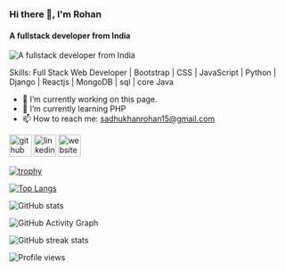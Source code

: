 ### Hi there 👋, I'm Rohan
#### A fullstack developer from India
![A fullstack developer from India](https://cdn.dribbble.com/users/1059583/screenshots/4171367/coding-freak.gif)


Skills: Full Stack Web Developer | Bootstrap | CSS | JavaScript | Python | Django | Reactjs | MongoDB | sql | core Java

- 🔭 I’m currently working on this page. 
- 🌱 I’m currently learning PHP 
- 📫 How to reach me: sadhukhanrohan15@gmail.com 


[<img src='https://cdn.jsdelivr.net/npm/simple-icons@3.0.1/icons/github.svg' alt='github' height='40'>](https://github.com/rohansadhukhan65)  [<img src='https://cdn.jsdelivr.net/npm/simple-icons@3.0.1/icons/linkedin.svg' alt='linkedin' height='40'>](https://www.linkedin.com/in/rohan-sadhukhan/)  [<img src='https://cdn.jsdelivr.net/npm/simple-icons@3.0.1/icons/icloud.svg' alt='website' height='40'>](http://rohan.pythonanywhere.com/)  

[![trophy](https://github-profile-trophy.vercel.app/?username=rohansadhukhan65)](https://github.com/ryo-ma/github-profile-trophy)

[![Top Langs](https://github-readme-stats.vercel.app/api/top-langs/?username=rohansadhukhan65)](https://github.com/anuraghazra/github-readme-stats)

![GitHub stats](https://github-readme-stats.vercel.app/api?username=rohansadhukhan65&show_icons=true&count_private=true)  

![GitHub Activity Graph](https://activity-graph.herokuapp.com/graph?username=rohansadhukhan65)  

![GitHub streak stats](https://github-readme-streak-stats.herokuapp.com/?user=rohansadhukhan65)  

![Profile views](https://gpvc.arturio.dev/rohansadhukhan65)  

